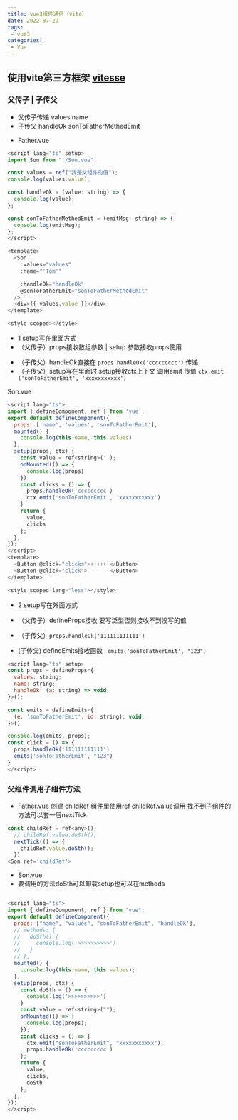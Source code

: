 ```yaml
---
title: vue3组件通信（vite）
date: 2022-07-29
tags:
 - vue3
categories:
 - Vue
---
```


## 使用vite第三方框架 [vitesse](https://github.com/antfu/vitesse)
### 父传子 | 子传父
  
  - 父传子传递 values name
  - 子传父 handleOk sonToFatherMethedEmit

+ Father.vue
```js
<script lang="ts" setup>
import Son from "./Son.vue";

const values = ref("我是父组件的值");
console.log(values.value);

const handleOk = (value: string) => {
  console.log(value);
};

const sonToFatherMethedEmit = (emitMsg: string) => {
  console.log(emitMsg);
};
</script>

<template>
  <Son
    :values="values"
    :name="'Tom'"

    :handleOk="handleOk"
    @sonToFatherEmit="sonToFatherMethedEmit"
  />
  <div>{{ values.value }}</div>
</template>

<style scoped></style>
```
+ 1 setup写在里面方式
+ （父传子）props接收数组参数 | setup 参数接收props使用

- （子传父）handleOk直接在 `props.handleOk('ccccccccc')` 传递
- （子传父）setup写在里面时 setup接收ctx上下文 调用emit 传值 `ctx.emit
('sonToFatherEmit', 'xxxxxxxxxxx')`

Son.vue
```js
<script lang="ts">
import { defineComponent, ref } from 'vue';
export default defineComponent({
  props: ['name', 'values', 'sonToFatherEmit'],
  mounted() {
    console.log(this.name, this.values)
  },
  setup(props, ctx) {
    const value = ref<string>('');
    onMounted(() => {
      console.log(props)
    })
    const clicks = () => {
      props.handleOk('ccccccccc')
      ctx.emit('sonToFatherEmit', 'xxxxxxxxxxx')
    }
    return {
      value,
      clicks
    };
  },
});
</script>
<template>
  <Button @click="clicks">++++++</Button>
  <Button @click="click">-------</Button>
</template>

<style scoped lang="less"></style>

```
+ 2 setup写在外面方式 

+ （父传子）defineProps接收 要写泛型否则接收不到没写的值

+ （子传父）`props.handleOk('111111111111')`
+  (子传父) defineEmits接收函数 ` emits('sonToFatherEmit', "123")`
```js
<script lang="ts" setup>
const props = defineProps<{
  values: string;
  name: string;
  handleOk: (a: string) => void;
}>();

const emits = defineEmits<{
  (e: 'sonToFatherEmit', id: string): void;
}>()

console.log(emits, props);
const click = () => {
  props.handleOk('111111111111')
  emits('sonToFatherEmit', "123")
}
</script>
```

### 父组件调用子组件方法
+ Father.vue
创建 childRef 组件里使用ref
childRef.value调用 找不到子组件的方法可以套一层nextTick
```js
const childRef = ref<any>();
  // childRef.value.doSth();
  nextTick(() => {
    childRef.value.doSth();
  })
<Son ref='childRef'>

```
+ Son.vue
+ 要调用的方法doSth可以卸载setup也可以在methods
```js

<script lang="ts">
import { defineComponent, ref } from "vue";
export default defineComponent({
  props: ["name", "values", "sonToFatherEmit", 'handleOk'],
  // methods: {
  //   doSth() {
  //     console.log('>>>>>>>>>>')
  //   }
  // },
  mounted() {
    console.log(this.name, this.values);
  },
  setup(props, ctx) {
    const doSth = () => {
      console.log('>>>>>>>>>>')
    }
    const value = ref<string>("");
    onMounted(() => {
      console.log(props);
    });
    const clicks = () => {
      ctx.emit("sonToFatherEmit", "xxxxxxxxxxx");
      props.handleOk('ccccccccc')
    };
    return {
      value,
      clicks,
      doSth
    };
  },
});
</script>


```